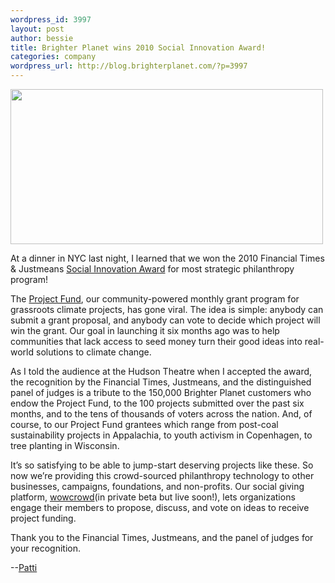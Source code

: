 ```yaml
--- 
wordpress_id: 3997
layout: post
author: bessie
title: Brighter Planet wins 2010 Social Innovation Award!
categories: company
wordpress_url: http://blog.brighterplanet.com/?p=3997
---
```

<img class="alignnone" title="2010 Social Innovation Award" src="http://farm5.static.flickr.com/4039/4461874747_f988073cee.jpg" alt="" width="500" height="248" />

At a  dinner in NYC last night, I learned that we won the 2010 Financial  Times &amp; Justmeans <a href="http://www.socialinnovationawards.com/">Social Innovation  Award</a> for most strategic philanthropy program!

The  <a href="http://brighterplanet.com/project_fund_projects">Project Fund</a>,  our community-powered monthly grant program for grassroots climate  projects, has gone viral.  The idea is simple: anybody can submit a  grant proposal, and anybody can vote to decide which project will win  the grant.  Our goal in launching it six months ago was to help  communities that lack access to seed money turn their good ideas into  real-world solutions to climate change.

As I  told the audience at the Hudson Theatre when I accepted the award, the  recognition by the Financial Times, Justmeans, and the distinguished  panel of judges is a tribute to the 150,000 Brighter Planet customers  who endow the Project Fund, to the 100 projects submitted over the past  six months, and to the tens of thousands of voters across the nation.    And, of course, to our Project Fund grantees which range from post-coal  sustainability projects in Appalachia, to youth activism in Copenhagen,  to tree planting in Wisconsin.

It’s  so satisfying to be able to jump-start deserving projects like these.   So now we’re providing this crowd-sourced philanthropy technology to  other businesses, campaigns, foundations, and non-profits.  Our social  giving platform, [wowcrowd](http://wowcrowd.com/)(in private  beta but live soon!), lets organizations engage their members to  propose, discuss, and vote on ideas to receive project funding.

Thank  you to the Financial Times, Justmeans, and the panel of judges for your  recognition.

--<a href="http://brighterplanet.com/users/pattiprairie">Patti</a>
